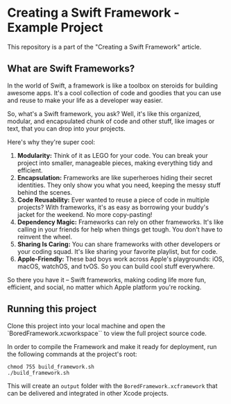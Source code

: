# Creating a Swift Framework - Example Project

This repository is a part of the "Creating a Swift Framework" article.

## What are Swift Frameworks?

In the world of Swift, a framework is like a toolbox on steroids for building awesome apps. It's a cool collection of code and goodies that you can use and reuse to make your life as a developer way easier.

So, what's a Swift framework, you ask? Well, it's like this organized, modular, and encapsulated chunk of code and other stuff, like images or text, that you can drop into your projects.

Here's why they're super cool:

1. **Modularity:** Think of it as LEGO for your code. You can break your project into smaller, manageable pieces, making everything tidy and efficient.
2. **Encapsulation:** Frameworks are like superheroes hiding their secret identities. They only show you what you need, keeping the messy stuff behind the scenes.
3. **Code Reusability:** Ever wanted to reuse a piece of code in multiple projects? With frameworks, it's as easy as borrowing your buddy's jacket for the weekend. No more copy-pasting!
4. **Dependency Magic:** Frameworks can rely on other frameworks. It's like calling in your friends for help when things get tough. You don't have to reinvent the wheel.
5. **Sharing Is Caring:** You can share frameworks with other developers or your coding squad. It's like sharing your favorite playlist, but for code.
6. **Apple-Friendly:** These bad boys work across Apple's playgrounds: iOS, macOS, watchOS, and tvOS. So you can build cool stuff everywhere.

So there you have it – Swift frameworks, making coding life more fun, efficient, and social, no matter which Apple platform you're rocking.

## Running this project

Clone this project into your local machine and open the `BoredFramework.xcworkspace`` to view the full project source code.

In order to compile the Framework and make it ready for deployment, run the following commands at the project's root:

```shell
chmod 755 build_framework.sh
./build_framework.sh
```

This will create an `output` folder with the `BoredFramework.xcframework` that can be delivered and integrated in other Xcode projects.